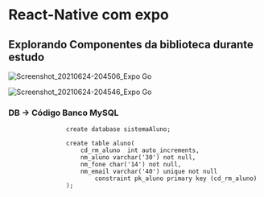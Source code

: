 # React-Native com expo
 
 ## Explorando Componentes da biblioteca durante estudo
 
![Screenshot_20210624-204506_Expo Go](https://user-images.githubusercontent.com/58946493/124369215-b86af600-dc3f-11eb-8908-b147b5190b5a.png)

![Screenshot_20210624-204546_Expo Go](https://user-images.githubusercontent.com/58946493/124369216-b99c2300-dc3f-11eb-9634-fb3aa4b956a6.png)


### DB -> Código Banco MySQL

                    create database sistemaAluno;

                    create table aluno(
                        cd_rm_aluno  int auto_increments,
                        nm_aluno varchar('30') not null,
                        nm_fone char('14') not null,
                        nm_email varchar('40') unique not null
                            constraint pk_aluno primary key (cd_rm_aluno) 
                    );


